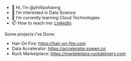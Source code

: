 - 👋 Hi, I’m @phillipshaong
- 👀 I’m interested in Data Science
- 🌱 I’m currently learning Cloud Technologies
- 📫 How to reach me: [LinkedIn](https://www.linkedin.com/in/phillipsng/)

Some projects I've Done:
 - Hair On Fire: https://hair-on-fire.com
 - Data Accelerator: https://accelerator.sowen.co
 - Ruck Marketplace: https://marketplace.ruckdelivery.com
